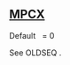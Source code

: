 ## [MPCX](https://help.hexagonmi.com/bundle/MSC_Nastran_2022.4/page/Nastran_Combined_Book/qrg/parameters/TOC.MPCX.xhtml)

Default    = 0

See  OLDSEQ .

